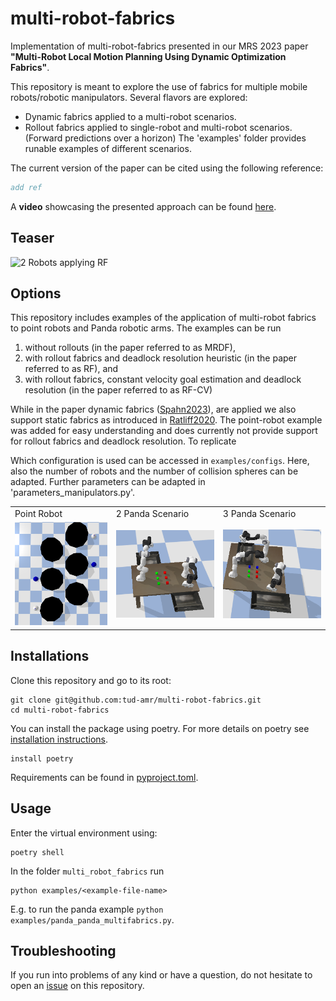 # multi-robot-fabrics

Implementation of multi-robot-fabrics presented in our MRS 2023 paper **"Multi-Robot Local Motion Planning Using Dynamic Optimization Fabrics"**.

This repository is meant to explore the use of fabrics for multiple mobile robots/robotic manipulators.
Several flavors are explored:
- Dynamic fabrics applied to a multi-robot scenarios. 
- Rollout fabrics applied to single-robot and multi-robot scenarios. (Forward predictions over a horizon)
The 'examples' folder provides runable examples of different scenarios.

The current version of the paper can be cited using the following reference:
```bibtex
add ref
```

A **video** showcasing the presented approach can be found [here](https://www.youtube.com/@amrlab).


## Teaser
<img src="assets/video_rf_cv_2robots.gif" alt="2 Robots applying RF">

## Options
This repository includes examples of the application of multi-robot fabrics to point robots and Panda robotic arms.
The examples can be run 
1) without rollouts (in the paper referred to as MRDF),
2) with rollout fabrics and deadlock resolution heuristic (in the paper referred to as RF), and
3) with rollout fabrics, constant velocity goal estimation and deadlock resolution (in the paper referred to as RF-CV)

While in the paper dynamic fabrics ([Spahn2023](https://ieeexplore.ieee.org/stamp/stamp.jsp?arnumber=10086617)), are applied we also support static fabrics as introduced in [Ratliff2020](https://arxiv.org/pdf/2008.02399.pdf).
The point-robot example was added for easy understanding and does currently not provide support for rollout fabrics and deadlock resolution. To replicate 

Which configuration is used can be accessed in `examples/configs`. Here, also the number of robots and the number of collision spheres can be adapted.
Further parameters can be adapted in 'parameters_manipulators.py'.

<table>
 <tr>
  <td> Point Robot </td>
  <td> 2 Panda Scenario  </td>
  <td> 3 Panda Scenario </td>
 </tr>
 <tr>
  <td> <img src="/assets/4pointmasses.png" width="250"/> </td>
  <td> <img src="/assets/2panda_scenario.png" width="250"/> </td>  
  <td> <img src="/assets/3panda_scenario.png" width="250"/> </td>
 </tr>
</table>

## Installations
Clone this repository and go to its root:

    git clone git@github.com:tud-amr/multi-robot-fabrics.git
    cd multi-robot-fabrics
    
You can install the package using poetry. For more details on poetry see [installation instructions](docs/installation.md).

    install poetry

Requirements can be found in [pyproject.toml](pyproject.toml). 

## Usage
Enter the virtual environment using:

    poetry shell
    
In the folder `multi_robot_fabrics` run

    python examples/<example-file-name>

E.g. to run the panda example `python examples/panda_panda_multifabrics.py`.
    

## Troubleshooting

If you run into problems of any kind or have a question, do not hesitate to open an [issue](https://github.com/tud-amr/multi-robot-fabrics/issues) on this repository. 
